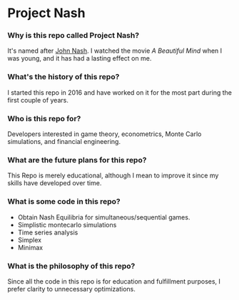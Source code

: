 # Project Nash

### Why is this repo called Project Nash?
It's named after [John Nash](https://en.wikipedia.org/wiki/John_Forbes_Nash_Jr). I watched the movie *A Beautiful Mind* when I was young, and it has had a lasting effect on me.

### What's the history of this repo?
I started this repo in 2016 and have worked on it for the most part during the first couple of years.

### Who is this repo for?
Developers interested in game theory, econometrics, Monte Carlo simulations, and financial engineering.

### What are the future plans for this repo?
This Repo is merely educational, although I mean to improve it since my skills have developed over time.

### What is some code in this repo?
- Obtain Nash Equilibria for simultaneous/sequential games.
- Simplistic montecarlo simulations
- Time series analysis
- Simplex
- Minimax

### What is the philosophy of this repo?
Since all the code in this repo is for education and fulfillment purposes, I prefer clarity to unnecessary optimizations.


